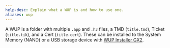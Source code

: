 ```yaml
---
help-desc: Explain what a WUP is and how to use one.
aliases: wup
---
```


A WUP is a folder with multiple `.app` and `.h3` files, a TMD (`title.tmd`), Ticket (`title.tik`), and a Cert (`title.cert`).
These can be installed to the System Memory (NAND) or a USB storage device with [WUP Installer GX2](https://apps.fortheusers.org/wiiu/wup_installer_gx2).
